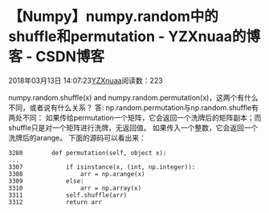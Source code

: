 # 【Numpy】numpy.random中的shuffle和permutation - YZXnuaa的博客 - CSDN博客
2018年03月13日 14:07:23[YZXnuaa](https://me.csdn.net/YZXnuaa)阅读数：223

numpy.random.shuffle(x) and numpy.random.permutation(x)，这两个有什么不同，或者说有什么关系？
答: np.random.permutation与np.random.shuffle有两处不同：
如果传给permutation一个矩阵，它会返回一个洗牌后的矩阵副本；而shuffle只是对一个矩阵进行洗牌，无返回值。 如果传入一个整数，它会返回一个洗牌后的arange。
下面的源码可以看出来：
```
3280        def permutation(self, object x):
...
3307            if isinstance(x, (int, np.integer)):
3308                arr = np.arange(x)
3309            else:
3310                arr = np.array(x)
3311            self.shuffle(arr)
3312            return arr
```
